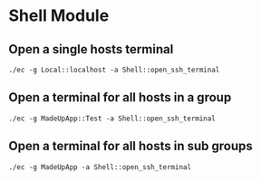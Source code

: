 

Shell Module
============

Open a single hosts terminal
----------------------------

    ./ec -g Local::localhost -a Shell::open_ssh_terminal

Open a terminal for all hosts in a group
----------------------------------------

    ./ec -g MadeUpApp::Test -a Shell::open_ssh_terminal


Open a terminal for all hosts in sub groups
-------------------------------------------

    ./ec -g MadeUpApp -a Shell::open_ssh_terminal
